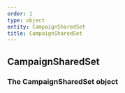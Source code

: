 ```yaml
---
order: 1
type: object
entity: CampaignSharedSet
title: CampaignSharedSet
---
```


## CampaignSharedSet

### The CampaignSharedSet object
